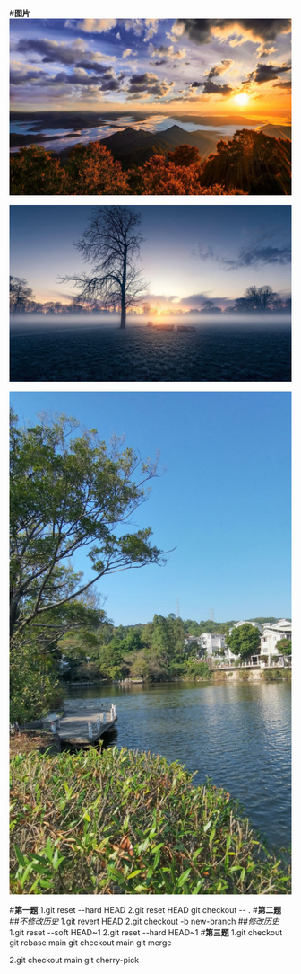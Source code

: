 #**图片**
![第一张](./image1.webp)

![第二张](./image2.webp)

![第三张](./image3.jpg)

#**第一题**
1.git reset --hard HEAD
2.git reset HEAD 
  git checkout -- .
#**第二题**
##*不修改历史*
1.git revert HEAD
2.git checkout -b new-branch <last-version>
##*修改历史*
1.git reset --soft HEAD~1
2.git reset --hard HEAD~1
#**第三题**
1.git checkout <other-branch>
  git rebase main
  git checkout main
  git merge <other-branch>
	 
2.git checkout main
  git cherry-pick <want-version>

